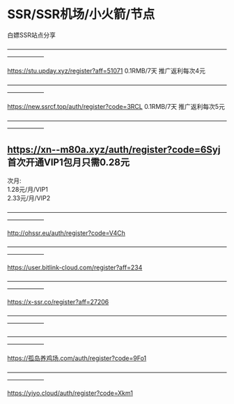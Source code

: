 # SSR/SSR机场/小火箭/节点
白嫖SSR站点分享

——————————————————————————————————————————   


https://stu.upday.xyz/register?aff=51071   0.1RMB/7天    推广返利每次4元 
                                          
—————————————————————————————————————————— 

https://new.ssrcf.top/auth/register?code=3RCL   0.1RMB/7天    推广返利每次5元 
                                          
—————————————————————————————————————————— 

##  https://xn--m80a.xyz/auth/register?code=6Syj  首次开通VIP1包月只需0.28元 	
   次月:<br>
   1.28元/月/VIP1		<br>
   2.33元/月/VIP2  <br>


——————————————————————————————————————————   

http://ohssr.eu/auth/register?code=V4Ch

——————————————————————————————————————————   

https://user.bitlink-cloud.com/register?aff=234

——————————————————————————————————————————   

https://x-ssr.co/register?aff=27206

——————————————————————————————————————————   


——————————————————————————————————————————   

https://孤岛养鸡场.com/auth/register?code=9Fo1


——————————————————————————————————————————   

https://yiyo.cloud/auth/register?code=Xkm1


